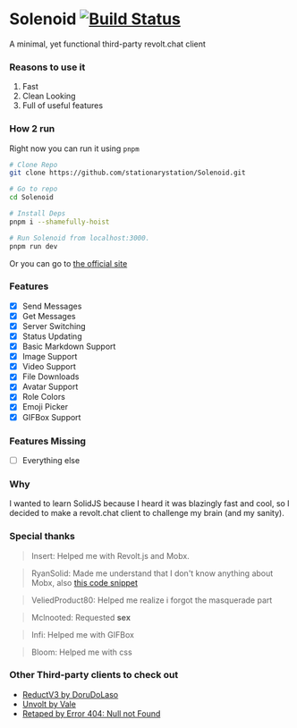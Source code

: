 # Solenoid [![Build Status](https://github.com/stationaryStation/Solenoid/actions/workflows/node.js.yml/badge.svg)](https://github.com/stationaryStation/Solenoid/actions/workflows/node.js.yml)
A minimal, yet functional third-party revolt.chat client

### Reasons to use it

1. Fast
2. Clean Looking
3. Full of useful features

### How 2 run
Right now you can run it using `pnpm`

```bash
# Clone Repo
git clone https://github.com/stationarystation/Solenoid.git

# Go to repo
cd Solenoid

# Install Deps
pnpm i --shamefully-hoist

# Run Solenoid from localhost:3000.
pnpm run dev

```

Or you can go to [the official site](https://ui.solenoid.vercel.app)

### Features

- [x] Send Messages
- [x] Get Messages
- [x] Server Switching
- [x] Status Updating
- [x] Basic Markdown Support
- [x] Image Support
- [x] Video Support
- [x] File Downloads
- [x] Avatar Support
- [x] Role Colors
- [x] Emoji Picker
- [x] GIFBox Support

### Features Missing

- [ ] Everything else

### Why
I wanted to learn SolidJS because I heard it was blazingly fast and cool, so I decided to make a revolt.chat client to challenge my brain (and my sanity).


### Special thanks

> Insert: Helped me with Revolt.js and  Mobx.

> RyanSolid: Made me understand that I don't know anything about Mobx, also [this code snippet](https://codesandbox.io/s/mobx-external-source-0vf2l?file=/index.js)

> VeliedProduct80: Helped me realize i forgot the masquerade part

> Mclnooted: Requested **sex**

> Infi: Helped me with GIFBox

> Bloom: Helped me with css

### Other Third-party clients to check out

- [ReductV3 by DoruDoLaso](https://dorudolasu.github.io/ReductV3/)
- [Unvolt by Vale](https://vale.rocks/unvolt)
- [Retaped by Error 404: Null not Found](https://error-404-null-not-found.github.io/retaped)
